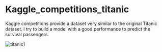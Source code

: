 # Kaggle_competitions_titanic
Kaggle competitions provide a dataset very similar to the original Titanic dataset. I try to build a model with a good performance to predict the survival passengers.




![titanic1](https://user-images.githubusercontent.com/75954544/158078440-c1f3bb9a-9f67-478b-a55b-6451a48e376f.jpg)
